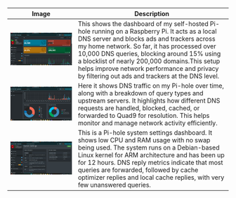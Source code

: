 | Image                       | Description                                                                                                                                                                                                                                                                                                                                                                                                                                                                                                                                                                                                                                                                                    |
| --------------------------- | ---------------------------------------------------------------------------------------------------------------------------------------------------------------------------------------------------------------------------------------------------------------------------------------------------------------------------------------------------------------------------------------------------------------------------------------------------------------------------------------------------------------------------------------------------------------------------------------------------------------------------------------------------------------------------------------------- |                                        
| ![](pi_hole_project1.png) | This shows the dashboard of my self-hosted Pi-hole running on a Raspberry Pi. It acts as a local DNS server and blocks ads and trackers across my home network. So far, it has processed over 10,000 DNS queries, blocking around 15% using a blocklist of nearly 200,000 domains.This setup helps improve network performance and privacy by filtering out ads and trackers at the DNS level. |
| ![](pi_hole_project2.png) | Here it shows DNS traffic on my Pi-hole over time, along with a breakdown of query types and upstream servers. It highlights how different DNS requests are handled, blocked, cached, or forwarded to Quad9 for resolution. This helps monitor and manage network activity efficiently.                                                    |
| ![](pi_hole_project3.png) | This is a Pi-hole system settings dashboard. It shows low CPU and RAM usage with no swap being used. The system runs on a Debian-based Linux kernel for ARM architecture and has been up for 12 hours. DNS reply metrics indicate that most queries are forwarded, followed by cache optimizer replies and local cache replies, with very few unanswered queries.                              |
